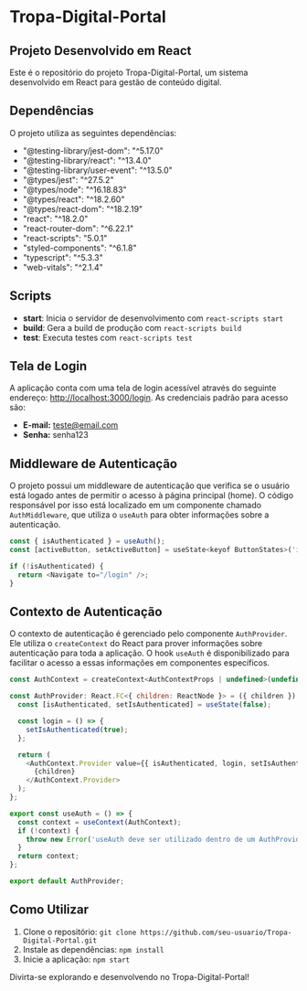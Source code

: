 # Tropa-Digital-Portal

## Projeto Desenvolvido em React

Este é o repositório do projeto Tropa-Digital-Portal, um sistema desenvolvido em React para gestão de conteúdo digital.

## Dependências

O projeto utiliza as seguintes dependências:

- "@testing-library/jest-dom": "^5.17.0"
- "@testing-library/react": "^13.4.0"
- "@testing-library/user-event": "^13.5.0"
- "@types/jest": "^27.5.2"
- "@types/node": "^16.18.83"
- "@types/react": "^18.2.60"
- "@types/react-dom": "^18.2.19"
- "react": "^18.2.0"
- "react-router-dom": "^6.22.1"
- "react-scripts": "5.0.1"
- "styled-components": "^6.1.8"
- "typescript": "^5.3.3"
- "web-vitals": "^2.1.4"

## Scripts

- **start**: Inicia o servidor de desenvolvimento com `react-scripts start`
- **build**: Gera a build de produção com `react-scripts build`
- **test**: Executa testes com `react-scripts test`

## Tela de Login

A aplicação conta com uma tela de login acessível através do seguinte endereço: [http://localhost:3000/login](http://localhost:3000/login). As credenciais padrão para acesso são:

- **E-mail:** teste@email.com
- **Senha:** senha123

## Middleware de Autenticação

O projeto possui um middleware de autenticação que verifica se o usuário está logado antes de permitir o acesso à página principal (home). O código responsável por isso está localizado em um componente chamado `AuthMiddleware`, que utiliza o `useAuth` para obter informações sobre a autenticação.

```javascript
const { isAuthenticated } = useAuth();
const [activeButton, setActiveButton] = useState<keyof ButtonStates>('inicio');

if (!isAuthenticated) {
  return <Navigate to="/login" />;
}
```


## Contexto de Autenticação

O contexto de autenticação é gerenciado pelo componente `AuthProvider`. Ele utiliza o `createContext` do React para prover informações sobre autenticação para toda a aplicação. O hook `useAuth` é disponibilizado para facilitar o acesso a essas informações em componentes específicos.

```javascript
const AuthContext = createContext<AuthContextProps | undefined>(undefined);

const AuthProvider: React.FC<{ children: ReactNode }> = ({ children }) => {
  const [isAuthenticated, setIsAuthenticated] = useState(false);

  const login = () => {
    setIsAuthenticated(true);
  };

  return (
    <AuthContext.Provider value={{ isAuthenticated, login, setIsAuthenticated }}>
      {children}
    </AuthContext.Provider>
  );
};

export const useAuth = () => {
  const context = useContext(AuthContext);
  if (!context) {
    throw new Error('useAuth deve ser utilizado dentro de um AuthProvider');
  }
  return context;
};

export default AuthProvider;
```
## Como Utilizar

1. Clone o repositório: `git clone https://github.com/seu-usuario/Tropa-Digital-Portal.git`
2. Instale as dependências: `npm install`
3. Inicie a aplicação: `npm start`

Divirta-se explorando e desenvolvendo no Tropa-Digital-Portal!
